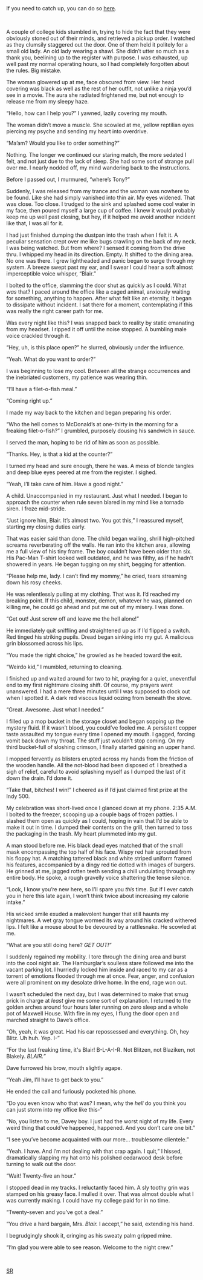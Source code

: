 &#x200B;

 If you need to catch up, you can do so [here](https://www.reddit.com/r/nosleep/comments/144j9wi/i_work_at_a_small_town_mcdonalds_my_manager_makes/?utm_source=share&utm_medium=web2x&context=3).

&#x200B;

A couple of college kids stumbled in, trying to hide the fact that they were obviously stoned out of their minds, and retrieved a pickup order. I watched as they clumsily staggered out the door. One of them held it politely for a small old lady. An old lady wearing a shawl. She didn’t utter so much as a thank you, beelining up to the register with purpose. I was exhausted, up well past my normal operating hours, so I had completely forgotten about the rules. Big mistake.

The woman glowered up at me, face obscured from view. Her head covering was black as well as the rest of her outfit, not unlike a ninja you’d see in a movie. The aura she radiated frightened me, but not enough to release me from my sleepy haze. 

“Hello, how can I help you?” I yawned, lazily covering my mouth.

The woman didn’t move a muscle. She scowled at me, yellow reptilian eyes piercing my psyche and sending my heart into overdrive. 

“Ma’am? Would you like to order something?”

Nothing. The longer we continued our staring match, the more sedated I felt, and not just due to the lack of sleep. She had some sort of strange pull over me. I nearly nodded off, my mind wandering back to the instructions. 

Before I passed out, I murmured, “where’s Tony?”

Suddenly, I was released from my trance and the woman was nowhere to be found. Like she had simply vanished into thin air. My eyes widened. That was close. Too close. I trudged to the sink and splashed some cool water in my face, then poured myself a large cup of coffee. I knew it would probably keep me up well past closing, but hey, if it helped me avoid another incident like that, I was all for it. 

I had just finished dumping the dustpan into the trash when I felt it. A peculiar sensation crept over me like bugs crawling on the back of my neck. I was being watched. But from where? I sensed it coming from the drive thru. I whipped my head in its direction. Empty. It shifted to the dining area. No one was there. I grew lightheaded and panic began to surge through my system. A breeze swept past my ear, and I swear I could hear a soft almost imperceptible voice whisper, “Blair.” 

I bolted to the office, slamming the door shut as quickly as I could. What *was* that? I paced around the office like a caged animal, anxiously waiting for something, anything to happen. After what felt like an eternity, it began to dissipate without incident. I sat there for a moment, contemplating if this was really the right career path for me. 

Was every night like this? I was snapped back to reality by static emanating from my headset. I ripped it off until the noise stopped. A bumbling male voice crackled through it. 

“Hey, uh, is this place open?” he slurred, obviously under the influence.

“Yeah. What do you want to order?”

I was beginning to lose my cool. Between all the strange occurrences and the inebriated customers, my patience was wearing thin.

“I’ll have a filet-o-fish meal.”

“Coming right up.”

I made my way back to the kitchen and began preparing his order. 

“Who the hell comes to McDonald’s at one-thirty in the morning for a freaking filet-o-fish?” I grumbled, purposely dousing his sandwich in sauce. 

I served the man, hoping to be rid of him as soon as possible. 

“Thanks. Hey, is that a kid at the counter?”

I turned my head and sure enough, there he was. A mess of blonde tangles and deep blue eyes peered at me from the register. I sighed. 

“Yeah, I’ll take care of him. Have a good night.”

A child. Unaccompanied in my restaurant. Just what I needed. I began to approach the counter when rule seven blared in my mind like a tornado siren. I froze mid-stride. 

“Just ignore him, Blair. It’s almost two. You got this,” I reassured myself, starting my closing duties early. 

That was easier said than done. The child began wailing, shrill high-pitched screams reverberating off the walls. He ran into the kitchen area, allowing me a full view of his tiny frame. The boy couldn’t have been older than six. His Pac-Man T-shirt looked well outdated, and he was filthy, as if he hadn’t showered in years. He began tugging on my shirt, begging for attention. 

“Please help me, lady. I can’t find my mommy,” he cried, tears streaming down his rosy cheeks. 

He was relentlessly pulling at my clothing. That was it. I’d reached my breaking point. If this child, monster, demon, whatever he was, planned on killing me, he could go ahead and put me out of my misery. I was done. 

“Get out! Just screw off and leave me the hell alone!” 

He immediately quit sniffling and straightened up as if I’d flipped a switch. Red tinged his striking pupils. Dread began sinking into my gut. A malicious grin blossomed across his lips. 

“You made the right choice,” he growled as he headed toward the exit. 

“Weirdo kid,” I mumbled, returning to cleaning. 

I finished up and waited around for two to hit, praying for a quiet, uneventful end to my first nightmare closing shift. Of course, my prayers went unanswered. I had a mere three minutes until I was supposed to clock out when I spotted it. A dark red viscous liquid oozing from beneath the stove. 

“Great. Awesome. Just what I needed.”

I filled up a mop bucket in the storage closet and began sopping up the mystery fluid. If it wasn’t blood, you could’ve fooled me. A persistent copper taste assaulted my tongue every time I opened my mouth. I gagged, forcing vomit back down my throat. The stuff just wouldn’t stop coming. On my third bucket-full of sloshing crimson, I finally started gaining an upper hand. 

I mopped fervently as blisters erupted across my hands from the friction of the wooden handle. All the not-blood had been disposed of. I breathed a sigh of relief, careful to avoid splashing myself as I dumped the last of it down the drain. I’d done it. 

“Take that, bitches! I win!” I cheered as if I’d just claimed first prize at the Indy 500. 

My celebration was short-lived once I glanced down at my phone. 2:35 A.M. I bolted to the freezer, scooping up a couple bags of frozen patties. I slashed them open as quickly as I could, hoping in vain that I’d be able to make it out in time. I dumped their contents on the grill, then turned to toss the packaging in the trash. My heart plummeted into my gut. 

A man stood before me. His black dead eyes matched that of the small mask encompassing the top half of his face. Wispy red hair sprouted from his floppy hat. A matching tattered black and white striped uniform framed his features, accompanied by a dingy red tie dotted with images of burgers. He grinned at me, jagged rotten teeth sending a chill undulating through my entire body. He spoke, a rough gravelly voice shattering the tense silence. 

“Look, I know you’re new here, so I’ll spare you *this* time. But if I ever catch you in here this late again, I won’t think twice about increasing my calorie intake.”

His wicked smile exuded a malevolent hunger that still haunts my nightmares. A wet gray tongue wormed its way around his cracked withered lips. I felt like a mouse about to be devoured by a rattlesnake. He scowled at me. 

“What are you still doing here? *GET OUT!”* 

I suddenly regained my mobility. I tore through the dining area and burst into the cool night air. The Hamburglar’s soulless stare followed me into the vacant parking lot. I hurriedly locked him inside and raced to my car as a torrent of emotions flooded through me at once. Fear, anger, and confusion were all prominent on my desolate drive home. In the end, rage won out.

I wasn’t scheduled the next day, but I was determined to make that smug prick in charge at *least* give me some sort of explanation. I returned to the golden arches around four hours later running on zero sleep and a whole pot of Maxwell House. With fire in my eyes, I flung the door open and marched straight to Dave’s office.

“Oh, yeah, it was great. Had his car repossessed and everything. Oh, hey Blitz. Uh huh. Yep. I-”

“For the last freaking time, it's Blair! B-L-A-I-R. Not Blitzen, not Blaziken, not Blakely. *BLAIR.”*

Dave furrowed his brow, mouth slightly agape. 

“Yeah Jim, I’ll have to get back to you.”

He ended the call and furiously pocketed his phone.

“Do you even know who that was? I mean, why the *hell* do you think you can just storm into my office like this-”

“No, you listen to me, Davey boy. I just had the worst night of my life. Every weird thing that could’ve happened, happened. And you don’t care one bit.” 

“I see you’ve become acquainted with our more… troublesome clientele.” 

“Yeah. I have. And I’m not dealing with that crap again. I quit,” I hissed, dramatically slapping my hat onto his polished cedarwood desk before turning to walk out the door.

“Wait! Twenty-five an hour.”

I stopped dead in my tracks. I reluctantly faced him. A sly toothy grin was stamped on his greasy face. I mulled it over. That was almost double what I was currently making. I could have my college paid for in no time. 

“Twenty-seven and you’ve got a deal.”

“You drive a hard bargain, Mrs. *Blair.* I accept,” he said, extending his hand. 

I begrudgingly shook it, cringing as his sweaty palm gripped mine. 

“I’m glad you were able to see reason. Welcome to the night crew.”

&#x200B;

 [SR](https://www.reddit.com/r/HorrorJunkie123/)